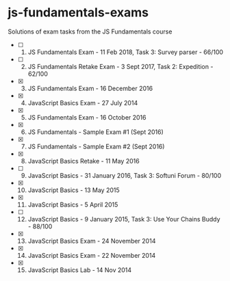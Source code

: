 # js-fundamentals-exams
Solutions of exam tasks from the JS Fundamentals course

- [ ] 1. JS Fundamentals Exam - 11 Feb 2018, Task 3: Survey parser - 66/100
- [ ] 2. JS Fundamentals Retake Exam - 3 Sept 2017, Task 2: Expedition - 62/100
- [x] 3. JS Fundamentals Exam - 16 December 2016
- [x] 4. JavaScript Basics Exam - 27 July 2014
- [x] 5. JS Fundamentals Exam - 16 October 2016
- [x] 6. JS Fundamentals - Sample Exam #1 (Sept 2016)
- [x] 7. JS Fundamentals - Sample Exam #2 (Sept 2016)
- [x] 8. JavaScript Basics Retake - 11 May 2016
- [ ] 9. JavaScript Basics - 31 January 2016, Task 3: Softuni Forum - 80/100
- [x] 10. JavaScript Basics - 13 May 2015
- [x] 11. JavaScript Basics - 5 April 2015
- [ ] 12. JavaScript Basics - 9 January 2015, Task 3: Use Your Chains Buddy - 88/100
- [x] 13. JavaScript Basics Exam - 24 November 2014
- [x] 14. JavaScript Basics Exam - 22 November 2014
- [x] 15. JavaScript Basics Lab - 14 Nov 2014
